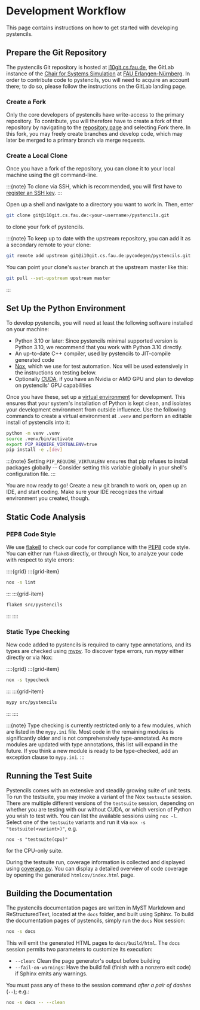 # Development Workflow

This page contains instructions on how to get started with developing pystencils.

## Prepare the Git Repository

The pystencils Git repository is hosted at [i10git.cs.fau.de](https://i10git.cs.fau.de), the GitLab instance of the
[Chair for Systems Simulation](https://www.cs10.tf.fau.de/) at [FAU Erlangen-Nürnberg](https://fau.de).
In order to contribute code to pystencils, you will need to acquire an account there; to do so,
please follow the instructions on the GitLab landing page.

### Create a Fork

Only the core developers of pystencils have write-access to the primary repository.
To contribute, you will therefore have to create a fork of that repository
by navigating to the [repository page](https://i10git.cs.fau.de/pycodegen/pystencils)
and selecting *Fork* there.
In this fork, you may freely create branches and develop code, which may later be merged to a primary branch
via merge requests.

### Create a Local Clone

Once you have a fork of the repository, you can clone it to your local machine using the git command-line.

:::{note}
To clone via SSH, which is recommended, you will first have to [register an SSH key](https://docs.gitlab.com/ee/user/ssh.html).
:::

Open up a shell and navigate to a directory you want to work in.
Then, enter

```bash
git clone git@i10git.cs.fau.de:<your-username>/pystencils.git
```

to clone your fork of pystencils.

:::{note}
To keep up to date with the upstream repository, you can add it as a secondary remote to your clone:
```bash
git remote add upstream git@i10git.cs.fau.de:pycodegen/pystencils.git
```
You can point your clone's `master` branch at the upstream master like this:
```bash
git pull --set-upstream upstream master
```
:::

## Set Up the Python Environment

To develop pystencils, you will need at least the following software installed on your machine:

- Python 3.10 or later: Since pystencils minimal supported version is Python 3.10, we recommend that you work with Python 3.10 directly.
- An up-to-date C++ compiler, used by pystencils to JIT-compile generated code
- [Nox](https://nox.thea.codes/en/stable/), which we use for test automation.
  Nox will be used extensively in the instructions on testing below.
- Optionally [CUDA](https://developer.nvidia.com/cuda-toolkit),
  if you have an Nvidia or AMD GPU and plan to develop on pystencils' GPU capabilities

Once you have these, set up a [virtual environment](https://docs.python.org/3/library/venv.html) for development.
This ensures that your system's installation of Python is kept clean, and isolates your development environment
from outside influence.
Use the following commands to create a virtual environment at `.venv` and perform an editable install of pystencils into it:

```bash
python -m venv .venv
source .venv/bin/activate
export PIP_REQUIRE_VIRTUALENV=true
pip install -e .[dev]
```

:::{note}
Setting `PIP_REQUIRE_VIRTUALENV` ensures that pip refuses to install packages globally --
Consider setting this variable globally in your shell's configuration file.
:::

You are now ready to go! Create a new git branch to work on, open up an IDE, and start coding.
Make sure your IDE recognizes the virtual environment you created, though.

## Static Code Analysis

### PEP8 Code Style

We use [flake8](https://github.com/PyCQA/flake8/tree/main) to check our code for compliance with the
[PEP8](https://peps.python.org/pep-0008/) code style.
You can either run `flake8` directly, or through Nox, to analyze your code with respect to style errors:

::::{grid}
:::{grid-item}
```bash
nox -s lint
```
:::
:::{grid-item}
```bash
flake8 src/pystencils
```
:::
::::

### Static Type Checking

New code added to pystencils is required to carry type annotations,
and its types are checked using [mypy](https://mypy.readthedocs.io/en/stable/index.html#).
To discover type errors, run *mypy* either directly or via Nox:

::::{grid}
:::{grid-item}
```bash
nox -s typecheck
```
:::
:::{grid-item}
```bash
mypy src/pystencils
```
:::
::::

:::{note}
Type checking is currently restricted only to a few modules, which are listed in the `mypy.ini` file.
Most code in the remaining modules is significantly older and is not comprehensively type-annotated.
As more modules are updated with type annotations, this list will expand in the future.
If you think a new module is ready to be type-checked, add an exception clause to `mypy.ini`.
:::

## Running the Test Suite

Pystencils comes with an extensive and steadily growing suite of unit tests.
To run the testsuite, you may invoke a variant of the Nox `testsuite` session.
There are multiple different versions of the `testsuite` session, depending on whether you are testing with our
without CUDA, or which version of Python you wish to test with.
You can list the available sessions using `nox -l`.
Select one of the `testsuite` variants and run it via `nox -s "testsuite(<variant>)"`, e.g.
```
nox -s "testsuite(cpu)"
```
for the CPU-only suite.

During the testsuite run, coverage information is collected and displayed using [coverage.py](https://coverage.readthedocs.io/en/7.6.10/).
You can display a detailed overview of code coverage by opening the generated `htmlcov/index.html` page.

## Building the Documentation

The pystencils documentation pages are written in MyST Markdown and ReStructuredText,
located at the `docs` folder, and built using Sphinx.
To build the documentation pages of pystencils, simply run the `docs` Nox session:
```bash
nox -s docs
```

This will emit the generated HTML pages to `docs/build/html`.
The `docs` session permits two parameters to customize its execution:
 - `--clean`: Clean the page generator's output before building
 - `--fail-on-warnings`: Have the build fail (finish with a nonzero exit code) if Sphinx emits any warnings.

You must pass any of these to the session command *after a pair of dashes* (`--`); e.g.:
```bash
nox -s docs -- --clean
```
